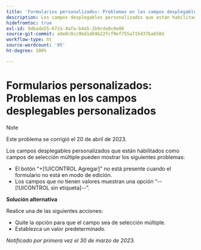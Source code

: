```yaml
---
title: 'Formularios personalizados: Problemas en los campos desplegables personalizados'
description: Los campos desplegables personalizados que están habilitados como campos de selección múltiple pueden mostrar problemas.
hidefromtoc: true
exl-id: 9dbada55-672a-4afa-b4a5-2b9cda9c0e86
source-git-commit: a9e0c0cc9bd1d69b22fcf9ef755a715d37ba658d
workflow-type: ht
source-wordcount: '95'
ht-degree: 100%

---
```


# Formularios personalizados: Problemas en los campos desplegables personalizados

>[!NOTE]
>
>Este problema se corrigió el 20 de abril de 2023.

Los campos desplegables personalizados que están habilitados como campos de selección múltiple pueden mostrar los siguientes problemas:

* El botón “+[!UICONTROL Agregar]” no está presente cuando el formulario no está en modo de edición.
* Los campos que no tienen valores muestran una opción “--[!UICONTROL sin etiqueta]--”.

**Solución alternativa**

Realice una de las siguientes acciones:

* Quite la opción para que el campo sea de selección múltiple.
* Establezca un valor predeterminado.

_Notificado por primera vez el 30 de marzo de 2023._
